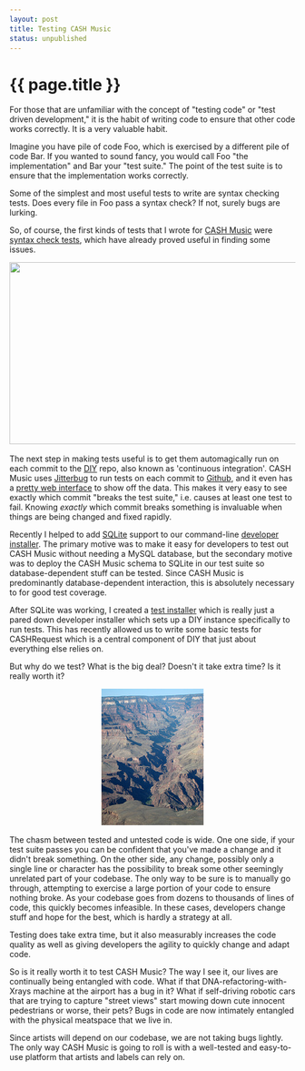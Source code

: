 ```yaml
---
layout: post
title: Testing CASH Music
status: unpublished
---
```


# {{ page.title }}

For those that are unfamiliar with the concept of "testing code" or "test
driven development," it is the habit of writing code to ensure that other code
works correctly. It is a very valuable habit.

Imagine you have pile of code Foo, which is exercised by a different pile of
code Bar. If you wanted to sound fancy, you would call Foo "the implementation"
and Bar your "test suite." The point of the test suite is to ensure that the
implementation works correctly.

Some of the simplest and most useful tests to write are syntax checking tests.
Does every file in Foo pass a syntax check? If not, surely bugs are lurking.

So, of course, the first kinds of tests that I wrote for [CASH Music](http://cashmusic.org) were 
[syntax check tests](https://github.com/cashmusic/DIY/blob/master/tests/php/000_syntax.php), which have already proved useful in finding some issues.

<img height="320" width="660" src="http://labs.leto.net/images/cashmusic_admin.png">

The next step in making tests useful is to get them automagically run on each
commit to the [DIY](https://github.com/cashmusic/DIY) repo, also known as 'continuous integration'. CASH Music uses
[Jitterbug](http://jitterbug.pl) to run tests on each commit to [Github](http://github.com/organizations/cashmusic), and it even has a 
[pretty web interface](http://dev.cashmusic.org:3000/project/DIY) to show off the data. This makes it very easy to see exactly which
commit "breaks the test suite," i.e. causes at least one test to fail. Knowing
*exactly* which commit breaks something is invaluable when things are being
changed and fixed rapidly.

Recently I helped to add [SQLite](http://sqlite.org) support to our command-line 
[developer installer](https://github.com/cashmusic/DIY/blob/master/installers/php/dev_installer.php). The primary motive was to make it easy for developers to test out
CASH Music without needing a MySQL database, but the secondary motive was to
deploy the CASH Music schema to SQLite in our test suite so database-dependent stuff can
be tested. Since CASH Music is predominantly database-dependent interaction, this is
absolutely necessary to for good test coverage.

After SQLite was working, I created a [test installer](https://github.com/cashmusic/DIY/blob/master/installers/php/test_installer.php) which is really just a
pared down developer installer which sets up a DIY instance specifically to
run tests. This has recently allowed us to write some basic tests for
CASHRequest which is a central component of DIY that just about everything else
relies on.

But why do we test? What is the big deal? Doesn't it take extra time? Is it
really worth it?

<center>
<a href="http://www.flickr.com/photos/tyrian123/476203919/sizes/m/in/photostream/"><img src="/images/canyon.jpg"></a>
</center>

The chasm between tested and untested code is wide.  One one side, if your test
suite passes you can be confident that you've made a change and it didn't break
something.  On the other side, any change, possibly only a single line or
character has the possibility to break some other seemingly unrelated part of
your codebase. The only way to be sure is to manually go through, attempting to
exercise a large portion of your code to ensure nothing broke. As your codebase
goes from dozens to thousands of lines of code, this quickly becomes
infeasible. In these cases, developers change stuff and hope for the best,
which is hardly a strategy at all.

Testing does take extra time, but it also measurably increases the code quality
as well as giving developers the agility to quickly change and adapt code.

So is it really worth it to test CASH Music? The way I see it, our lives are
continually being entangled with code. What if that DNA-refactoring-with-Xrays
machine at the airport has a bug in it? What if self-driving robotic cars that
are trying to capture "street views" start mowing down cute innocent
pedestrians or worse, their pets? Bugs in code are now intimately entangled
with the physical meatspace that we live in.

Since artists will depend on our codebase, we are not taking bugs lightly. The
only way CASH Music is going to roll is with a well-tested and easy-to-use
platform that artists and labels can rely on.
